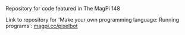 Repository for code featured in The MagPi 148
 
Link to repository for 'Make your own programming language: Running programs': [magpi.cc/pixelbot](https://magpi.cc/pixelbot)